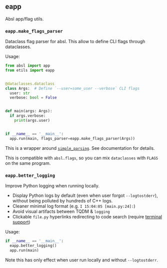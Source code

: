 ## eapp

Absl app/flag utils.

### `eapp.make_flags_parser`

Dataclass flag parser for absl. This allow to define CLI flags through
dataclasses.

Usage:

```python
from absl import app
from etils import eapp


@dataclasses.dataclass
class Args:  # Define `--user=some_user --verbose` CLI flags
  user: str
  verbose: bool = False


def main(args: Args):
  if args.verbose:
    print(args.user)


if __name__ == '__main__':
  app.run(main, flags_parser=eapp.make_flags_parser(Args))
```

This is a wrapper around
[`simple_parsing`](https://github.com/lebrice/SimpleParsing). See documentation
for details.

This is compatible with `absl.flags`, so you can mix `dataclasses` with `FLAGS`
on the same program.

### `eapp.better_logging`

Improve Python logging when running locally.

*   Display Python logs by default (even when user forgot `--logtostderr`),
    without being polluted by hundreds of C++ logs.
*   Cleaner minimal log format (e.g. `I 15:04:05 [main.py:24]:`)
*   Avoid visual artifacts between TQDM & `logging`
*   Clickable `file.py` hyperlinks redirecting to code search (require
    [terminal support](https://gist.github.com/egmontkob/eb114294efbcd5adb1944c9f3cb5feda))

Usage:

```python
if __name__ == '__main__':
  eapp.better_logging()
  app.run(main)
```

Note this has only effect when user run locally and without `--logtostderr`.
